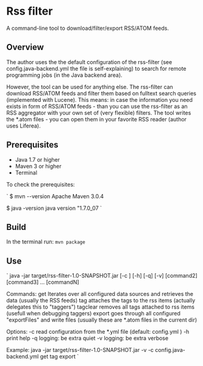 Rss filter
==========
A command-line tool to download/filter/export RSS/ATOM feeds.

## Overview
The author uses the the default configuration of the rss-filter (see config.java-backend.yml the file is self-explaining) to search for remote programming jobs (in the Java backend area).

However, the tool can be used for anything else.
The rss-filter can download RSS/ATOM feeds and filter them based on fulltext search queries (implemented with Lucene).
This means: in case the information you need exists in form of RSS/ATOM feeds - than you can use the rss-filter as an RSS aggregator with your own set of (very flexible) filters.
The tool writes the *.atom files - you can open them in your favorite RSS reader (author uses Liferea).

## Prerequisites
* Java 1.7 or higher
* Maven 3 or higher
* Terminal

To check the prerequisites:

`
$ mvn --version
Apache Maven 3.0.4

$ java -version
java version "1.7.0_07
`

 
## Build
In the terminal run: 
`
    mvn package
`

## Use

` java -jar target/rss-filter-1.0-SNAPSHOT.jar [-c <file>] [-h] [-q] [-v] <command> [command2] [command3] ... [commandN]

 Commands:
 get		Iterates over all configured data sources and retrieves the data (usually the RSS feeds)
 tag		attaches the tags to the rss items (actually delegates this to "taggers")
 tagclear	removes all tags attached to rss items (usefull when debugging taggers)
 export		goes through all configured "exportFiles" and write files (usually these are *.atom files in the current dir)

 Options:
 -c <file>   read configuration from the *.yml file (default: config.yml )
 -h          print help
 -q          logging: be extra quiet
 -v          logging: be extra verbose

 Example:
 java -jar target/rss-filter-1.0-SNAPSHOT.jar -v -c config.java-backend.yml get tag export `

